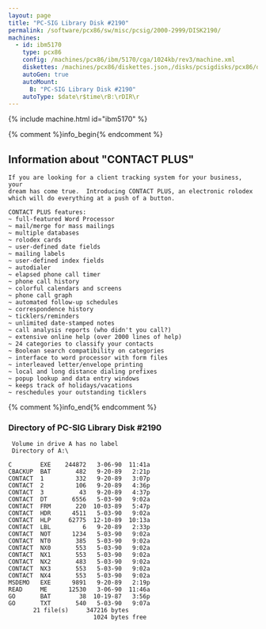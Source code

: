 ```yaml
---
layout: page
title: "PC-SIG Library Disk #2190"
permalink: /software/pcx86/sw/misc/pcsig/2000-2999/DISK2190/
machines:
  - id: ibm5170
    type: pcx86
    config: /machines/pcx86/ibm/5170/cga/1024kb/rev3/machine.xml
    diskettes: /machines/pcx86/diskettes.json,/disks/pcsigdisks/pcx86/diskettes.json
    autoGen: true
    autoMount:
      B: "PC-SIG Library Disk #2190"
    autoType: $date\r$time\rB:\rDIR\r
---
```


{% include machine.html id="ibm5170" %}

{% comment %}info_begin{% endcomment %}

## Information about "CONTACT PLUS"

    If you are looking for a client tracking system for your business, your
    dream has come true.  Introducing CONTACT PLUS, an electronic rolodex
    which will do everything at a push of a button.
    
    CONTACT PLUS features:
    ~ full-featured Word Processor
    ~ mail/merge for mass mailings
    ~ multiple databases
    ~ rolodex cards
    ~ user-defined date fields
    ~ mailing labels
    ~ user-defined index fields
    ~ autodialer
    ~ elapsed phone call timer
    ~ phone call history
    ~ colorful calendars and screens
    ~ phone call graph
    ~ automated follow-up schedules
    ~ correspondence history
    ~ ticklers/reminders
    ~ unlimited date-stamped notes
    ~ call analysis reports (who didn't you call?)
    ~ extensive online help (over 2000 lines of help)
    ~ 24 categories to classify your contacts
    ~ Boolean search compatibility on categories
    ~ interface to word processor with form files
    ~ interleaved letter/envelope printing
    ~ local and long distance dialing prefixes
    ~ popup lookup and data entry windows
    ~ keeps track of holidays/vacations
    ~ reschedules your outstanding ticklers
{% comment %}info_end{% endcomment %}


### Directory of PC-SIG Library Disk #2190

     Volume in drive A has no label
     Directory of A:\

    C        EXE    244872   3-06-90  11:41a
    CBACKUP  BAT       482   9-20-89   2:21p
    CONTACT  1         332   9-20-89   3:07p
    CONTACT  2         106   9-20-89   4:36p
    CONTACT  3          43   9-20-89   4:37p
    CONTACT  DT       6556   5-03-90   9:02a
    CONTACT  FRM       220  10-03-89   5:47p
    CONTACT  HDR      4511   5-03-90   9:02a
    CONTACT  HLP     62775  12-10-89  10:13a
    CONTACT  LBL         6   9-20-89   2:33p
    CONTACT  NOT      1234   5-03-90   9:02a
    CONTACT  NT0       385   5-03-90   9:02a
    CONTACT  NX0       553   5-03-90   9:02a
    CONTACT  NX1       553   5-03-90   9:02a
    CONTACT  NX2       483   5-03-90   9:02a
    CONTACT  NX3       553   5-03-90   9:02a
    CONTACT  NX4       553   5-03-90   9:02a
    MSDEMO   EXE      9891   9-20-89   2:19p
    READ     ME      12530   3-06-90  11:46a
    GO       BAT        38  10-19-87   3:56p
    GO       TXT       540   5-03-90   9:07a
           21 file(s)     347216 bytes
                            1024 bytes free
